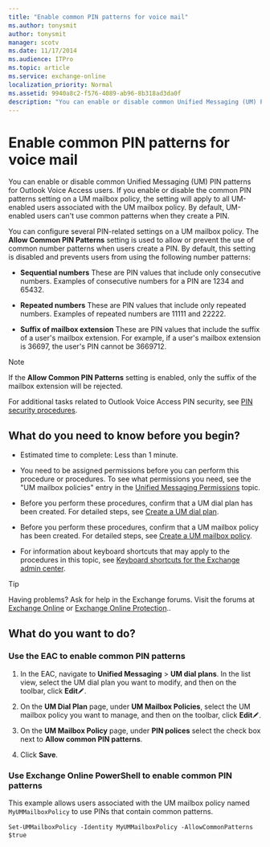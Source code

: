 ```yaml
---
title: "Enable common PIN patterns for voice mail"
ms.author: tonysmit
author: tonysmit
manager: scotv
ms.date: 11/17/2014
ms.audience: ITPro
ms.topic: article
ms.service: exchange-online
localization_priority: Normal
ms.assetid: 9940a8c2-f576-4089-ab96-8b318ad3da0f
description: "You can enable or disable common Unified Messaging (UM) PIN patterns for Outlook Voice Access users. If you enable or disable the common PIN patterns setting on a UM mailbox policy, the setting will apply to all UM-enabled users associated with the UM mailbox policy. By default, UM-enabled users can't use common patterns when they create a PIN."
---
```


# Enable common PIN patterns for voice mail

You can enable or disable common Unified Messaging (UM) PIN patterns for Outlook Voice Access users. If you enable or disable the common PIN patterns setting on a UM mailbox policy, the setting will apply to all UM-enabled users associated with the UM mailbox policy. By default, UM-enabled users can't use common patterns when they create a PIN.
  
You can configure several PIN-related settings on a UM mailbox policy. The **Allow Common PIN Patterns** setting is used to allow or prevent the use of common number patterns when users create a PIN. By default, this setting is disabled and prevents users from using the following number patterns: 
  
- **Sequential numbers** These are PIN values that include only consecutive numbers. Examples of consecutive numbers for a PIN are 1234 and 65432. 
    
- **Repeated numbers** These are PIN values that include only repeated numbers. Examples of repeated numbers are 11111 and 22222. 
    
- **Suffix of mailbox extension** These are PIN values that include the suffix of a user's mailbox extension. For example, if a user's mailbox extension is 36697, the user's PIN cannot be 3669712. 
    
> [!NOTE]
> If the **Allow Common PIN Patterns** setting is enabled, only the suffix of the mailbox extension will be rejected. 
  
For additional tasks related to Outlook Voice Access PIN security, see [PIN security procedures](pin-security-procedures.md).
  
## What do you need to know before you begin?

- Estimated time to complete: Less than 1 minute.
    
- You need to be assigned permissions before you can perform this procedure or procedures. To see what permissions you need, see the "UM mailbox policies" entry in the [Unified Messaging Permissions](https://technet.microsoft.com/library/d326c3bc-8f33-434a-bf02-a83cc26a5498.aspx) topic. 
    
- Before you perform these procedures, confirm that a UM dial plan has been created. For detailed steps, see [Create a UM dial plan](../../voice-mail-unified-messaging/connect-voice-mail-system/create-um-dial-plan.md).
    
- Before you perform these procedures, confirm that a UM mailbox policy has been created. For detailed steps, see [Create a UM mailbox policy](../../voice-mail-unified-messaging/set-up-voice-mail/create-um-mailbox-policy.md).
    
- For information about keyboard shortcuts that may apply to the procedures in this topic, see [Keyboard shortcuts for the Exchange admin center](../../accessibility/keyboard-shortcuts-in-admin-center.md).
    
> [!TIP]
> Having problems? Ask for help in the Exchange forums. Visit the forums at [Exchange Online](https://go.microsoft.com/fwlink/p/?linkId=267542) or [Exchange Online Protection](https://go.microsoft.com/fwlink/p/?linkId=285351).. 
  
## What do you want to do?

### Use the EAC to enable common PIN patterns

1. In the EAC, navigate to **Unified Messaging** \> **UM dial plans**. In the list view, select the UM dial plan you want to modify, and then on the toolbar, click **Edit**![Edit icon](../../media/ITPro_EAC_EditIcon.gif).
    
2. On the **UM Dial Plan** page, under **UM Mailbox Policies**, select the UM mailbox policy you want to manage, and then on the toolbar, click **Edit**![Edit icon](../../media/ITPro_EAC_EditIcon.gif).
    
3. On the **UM Mailbox Policy** page, under **PIN polices** select the check box next to **Allow common PIN patterns**.
    
4. Click **Save**.
    
### Use Exchange Online PowerShell to enable common PIN patterns

This example allows users associated with the UM mailbox policy named `MyUMMailboxPolicy` to use PINs that contain common patterns. 
  
```
Set-UMMailboxPolicy -Identity MyUMMailboxPolicy -AllowCommonPatterns $true
```


